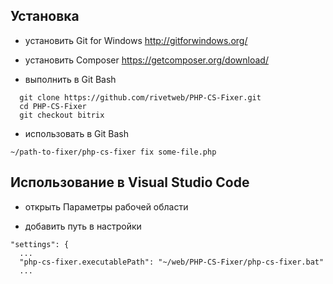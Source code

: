 
## Установка

- установить Git for Windows http://gitforwindows.org/

- установить Composer https://getcomposer.org/download/

- выполнить в Git Bash
```
  git clone https://github.com/rivetweb/PHP-CS-Fixer.git
  cd PHP-CS-Fixer
  git checkout bitrix
```

- использовать в Git Bash
```
~/path-to-fixer/php-cs-fixer fix some-file.php
```

## Использование в Visual Studio Code

- открыть Параметры рабочей области

- добавить путь в настройки
```
"settings": {
  ...
  "php-cs-fixer.executablePath": "~/web/PHP-CS-Fixer/php-cs-fixer.bat"
  ...
```

